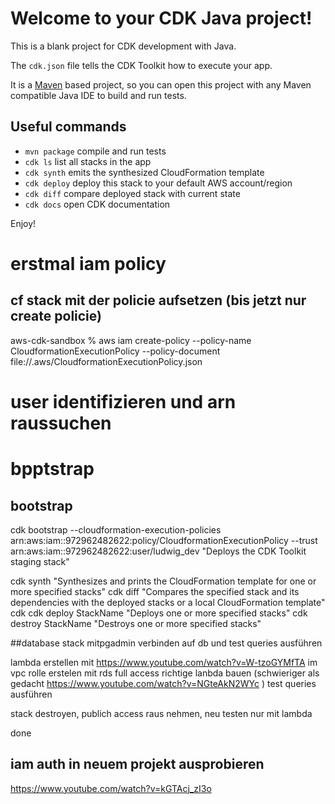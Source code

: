 # Welcome to your CDK Java project!

This is a blank project for CDK development with Java.

The `cdk.json` file tells the CDK Toolkit how to execute your app.

It is a [Maven](https://maven.apache.org/) based project, so you can open this project with any Maven compatible Java IDE to build and run tests.

## Useful commands

 * `mvn package`     compile and run tests
 * `cdk ls`          list all stacks in the app
 * `cdk synth`       emits the synthesized CloudFormation template
 * `cdk deploy`      deploy this stack to your default AWS account/region
 * `cdk diff`        compare deployed stack with current state
 * `cdk docs`        open CDK documentation

Enjoy!

# erstmal iam policy
## cf stack mit der policie aufsetzen (bis jetzt nur create policie)
aws-cdk-sandbox % aws iam create-policy --policy-name CloudformationExecutionPolicy --policy-document file://.aws/CloudformationExecutionPolicy.json

# user identifizieren und arn raussuchen

#   bpptstrap
## bootstrap 
cdk bootstrap --cloudformation-execution-policies arn:aws:iam::972962482622:policy/CloudformationExecutionPolicy --trust arn:aws:iam::972962482622:user/ludwig_dev
    "Deploys the CDK Toolkit staging stack"

cdk synth "Synthesizes and prints the CloudFormation template for one or more specified stacks"
cdk diff "Compares the specified stack and its dependencies with the deployed stacks or a local CloudFormation template"
cdk cdk deploy StackName "Deploys one or more specified stacks"
cdk destroy StackName "Destroys one or more specified stacks"



##database stack
mitpgadmin verbinden auf db und test queries ausführen

lambda erstellen mit https://www.youtube.com/watch?v=W-tzoGYMfTA
    im vpc 
rolle erstelen mit rds full access
richtige lanbda bauen (schwieriger als gedacht https://www.youtube.com/watch?v=NGteAkN2WYc )
test queries ausführen

stack destroyen, publich access raus nehmen, neu testen nur mit lambda

done


## iam auth in neuem projekt ausprobieren
https://www.youtube.com/watch?v=kGTAcj_zI3o